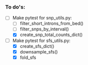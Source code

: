 ### To do's:
- [ ] Make pytest for snp_utils.py:
    - [ ] filter_short_introns_from_bed()
    - [ ] filter_snps_by_interval()
    - [x] create_snp_total_counts_dict()
- [ ] Make pytest for sfs_utils.py:
    - [x] create_sfs_dict()
    - [x] downsample_sfs()
    - [x] fold_sfs